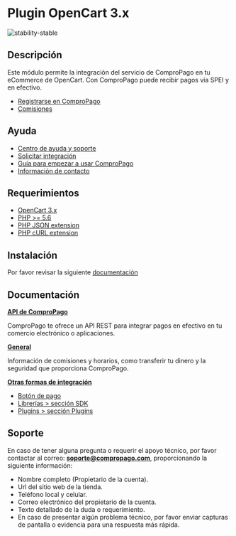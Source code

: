 # Plugin OpenCart 3.x

![stability-stable](https://img.shields.io/badge/stability-stable-green.svg)

## Descripción

Este módulo permite la integración del servicio de ComproPago en tu eCommerce de OpenCart.
Con ComproPago puede recibir pagos vía SPEI y en efectivo.

- [Registrarse en ComproPago](https://compropago.com/)
- [Comisiones](https://www.compropago.com/comisiones/)

## Ayuda

- [Centro de ayuda y soporte](https://compropago.com/ayuda-y-soporte)
- [Solicitar integración](https://compropago.com/integracion)
- [Guía para empezar a usar ComproPago](https://compropago.com/ayuda-y-soporte/como-comenzar-a-usar-compropago)
- [Información de contacto](https://compropago.com/contacto)

## Requerimientos

* [OpenCart 3.x](https://www.opencart.com/)
* [PHP >= 5.6](http://www.php.net/)
* [PHP JSON extension](http://php.net/manual/en/book.json.php)
* [PHP cURL extension](http://php.net/manual/en/book.curl.php)

## Instalación

Por favor revisar la siguiente [documentación](http://demo.compropago.com/plugins/opencart-3)

## Documentación

**[API de ComproPago](https://compropago.com/documentacion/api)**

ComproPago te ofrece un API REST para integrar pagos en efectivo en tu comercio electrónico o aplicaciones.

**[General](https://compropago.com/documentacion)**

Información de comisiones y horarios, como transferir tu dinero y la seguridad que proporciona ComproPago.

**[Otras formas de integración](https://compropago.com/soluciones/)**

- [Botón de pago](https://compropago.com/documentacion/boton-pago)
- [Librerías > sección SDK](http://demo.compropago.com/)
- [Plugins > sección Plugins](http://demo.compropago.com/)

## Soporte

En caso de tener alguna pregunta o requerir el apoyo técnico, por favor contactar al correo: **soporte@compropago.com**, proporcionando la siguiente información:

- Nombre completo (Propietario de la cuenta).
- Url del sitio web de la tienda.
- Teléfono local y celular.
- Correo electrónico del propietario de la cuenta.
- Texto detallado de la duda o requerimiento.
- En caso de presentar algún problema técnico, por favor enviar capturas de pantalla o evidencia para una respuesta más rápida.
